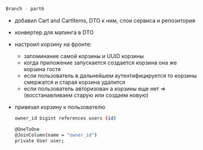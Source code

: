 ```bash
Branch - part6
```

- добавил Cart and CartItems, DTO к ним, слои сервиса и репозитория
- конвертер для мапинга в DTO  
- настроил корзину на фронте:
  - запоминание самой корзины и UUID корзины
  - когда приложение запускается создается корзина она же корзина гостя
  - если пользователь в дальнейшем аутентифицируется то корзины смержатся
    и старая корзина удалится
  - если пользователь авторизован а корзины еще нет => 
    (восстанавливаем старую или создаем новую)  

- привязал корзину к пользователю
  ```bash
  owner_id bigint references users (id)  
  
  @OneToOne
  @JoinColumn(name = "owner_id")
  private User user;
  ```
  
